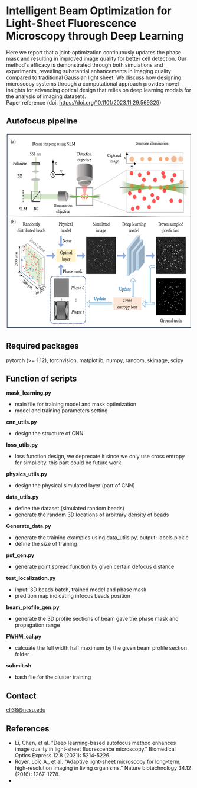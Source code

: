 # Intelligent Beam Optimization for Light-Sheet Fluorescence Microscopy through Deep Learning
Here we report that a joint-optimization continuously updates the phase mask and resulting in improved image quality for better cell detection. Our method's efficacy is demonstrated through both simulations and experiments, revealing substantial enhancements in imaging quality compared to traditional Gaussian light sheet. We discuss how designing microscopy systems through a computational approach provides novel insights for advancing optical design that relies on deep learning models for the analysis of imaging datasets.  
Paper reference (doi: https://doi.org/10.1101/2023.11.29.569329)
## Autofocus pipeline
<img src="images/Fig1.png" width="630" height="534">  

## Required packages
pytorch (>= 1.12), torchvision, matplotlib, numpy, random, skimage, scipy  

## Function of scripts

**mask_learning.py**
 - main file for training model and mask optimization
 - model and training parameters setting
   
**cnn_utils.py**
 - design the structure of CNN
   
**loss_utils.py**
 - loss function design, we deprecate it since we only use cross entropy for simplicity. this part could be future work.
   
**physics_utils.py**
 - design the physical simulated layer (part of CNN)
   
**data_utils.py**
 - define the dataset (simulated random beads)
 - generate the random 3D locations of arbitrary density of beads
   
**Generate_data.py**
- generate the training examples using data_utils.py, output: labels.pickle
- define the size of training
  
**psf_gen.py**
 - generate point spread function by given certain defocus distance
   
**test_localization.py**
 - input: 3D beads batch, trained model and phase mask
 - predition map indicating infocus beads position

**beam_profile_gen.py**
 - generate the 3D profile sections of beam gave the phase mask and propagation range

**FWHM_cal.py**
 - calcuate the full width half maximum by the given beam profile section folder

**submit.sh**
 - bash file for the cluster training

## Contact
cli38@ncsu.edu

## References
- Li, Chen, et al. "Deep learning-based autofocus method enhances image quality in light-sheet fluorescence microscopy." Biomedical Optics Express 12.8 (2021): 5214-5226.
- Royer, Loïc A., et al. "Adaptive light-sheet microscopy for long-term, high-resolution imaging in living organisms." Nature biotechnology 34.12 (2016): 1267-1278.
- 
